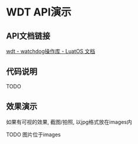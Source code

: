 # WDT API演示

## API文档链接

[wdt - watchdog操作库 - LuatOS 文档](https://wiki.luatos.com/api/wdt.html)

## 代码说明

TODO

## 效果演示

如果有可视的效果, 截图/拍照, 以jpg格式放在images内

TODO 图片位于images
